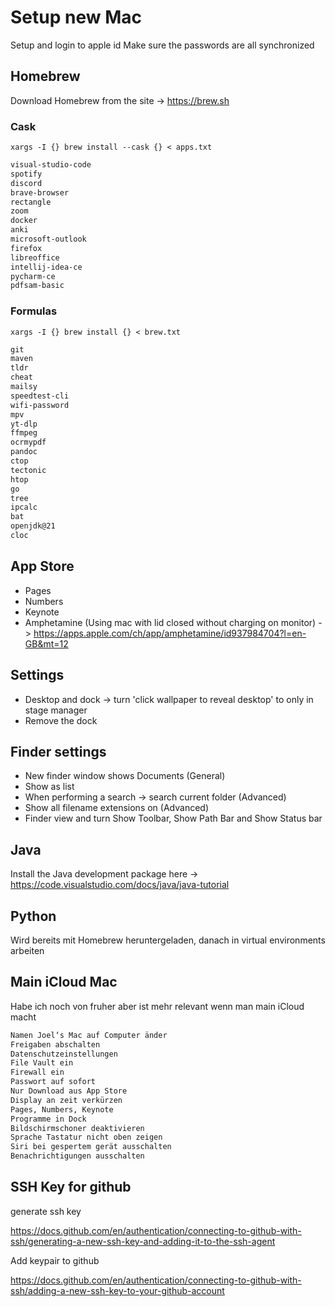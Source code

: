 # Setup new Mac

Setup and login to apple id
Make sure the passwords are all synchronized

## Homebrew

Download Homebrew from the site -> https://brew.sh

### Cask

```shell
xargs -I {} brew install --cask {} < apps.txt
```

```txt
visual-studio-code
spotify
discord
brave-browser
rectangle
zoom
docker
anki
microsoft-outlook
firefox
libreoffice
intellij-idea-ce
pycharm-ce
pdfsam-basic
```

### Formulas

```shell
xargs -I {} brew install {} < brew.txt
```

```txt
git
maven
tldr
cheat
mailsy
speedtest-cli
wifi-password
mpv
yt-dlp
ffmpeg
ocrmypdf
pandoc
ctop
tectonic
htop
go
tree
ipcalc
bat
openjdk@21
cloc
```

## App Store

- Pages
- Numbers
- Keynote
- Amphetamine (Using mac with lid closed without charging on monitor) -> https://apps.apple.com/ch/app/amphetamine/id937984704?l=en-GB&mt=12

## Settings

- Desktop and dock -> turn 'click wallpaper to reveal desktop' to only in stage manager
- Remove the dock

## Finder settings

- New finder window shows Documents (General)
- Show as list
- When performing a search -> search current folder (Advanced)
- Show all filename extensions on (Advanced)
- Finder view and turn Show Toolbar, Show Path Bar and Show Status bar

## Java

Install the Java development package here -> https://code.visualstudio.com/docs/java/java-tutorial

## Python

Wird bereits mit Homebrew heruntergeladen, danach in virtual environments arbeiten

## Main iCloud Mac

Habe ich noch von fruher aber ist mehr relevant wenn man main iCloud macht

```txt
Namen Joel‘s Mac auf Computer änder
Freigaben abschalten
Datenschutzeinstellungen
File Vault ein
Firewall ein
Passwort auf sofort
Nur Download aus App Store
Display an zeit verkürzen
Pages, Numbers, Keynote
Programme in Dock
Bildschirmschoner deaktivieren
Sprache Tastatur nicht oben zeigen
Siri bei gespertem gerät ausschalten
Benachrichtigungen ausschalten
```

## SSH Key for github

generate ssh key

https://docs.github.com/en/authentication/connecting-to-github-with-ssh/generating-a-new-ssh-key-and-adding-it-to-the-ssh-agent

Add keypair to github

https://docs.github.com/en/authentication/connecting-to-github-with-ssh/adding-a-new-ssh-key-to-your-github-account
